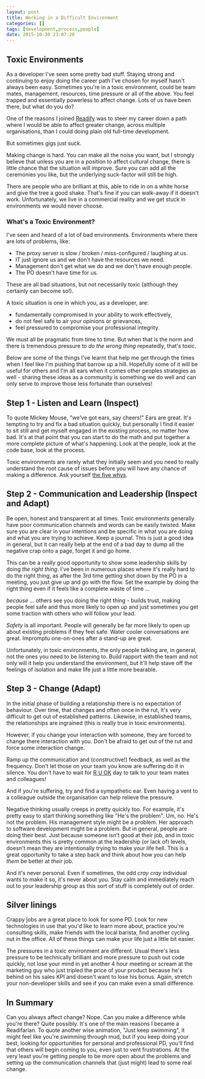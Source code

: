 ```yaml
---
layout: post
title: Working in a Difficult Environment
categories: []
tags: [development,process,people]
date: 2015-10-30 23:07:20
---
```


## Toxic Environments

As a developer I've seen some pretty bad stuff. Staying strong and continuing to enjoy doing the career path I've chosen for myself hasn't always been easy. Sometimes you're in a toxic environment, could be team mates, management, resources, time pressure or all of the above. You feel trapped and essentially powerless to affect change. Lots of us have been there, but what do you do? 

<!--more-->

One of the reasons I joined [Readify](https://readify.net) was to steer my career down a path where I would be able to affect greater change, across multiple organisations, than I could doing plain old full-time development. 

But sometimes gigs just suck.  

Making change is hard. You can make all the noise you want, but I strongly believe that unless you are in a position to affect cultural change, there is little chance that the situation will improve. Sure you can add all the ceremonies you like, but the underlying suck-factor will still be high. 

There are people who are brilliant at this, able to ride in on a white horse and give the tree a good shake. That's fine if you can walk-away if it doesn't work. Unfortunately, we live in a commercial reality and we get stuck in environments we would never choose.

### What's a Toxic Environment?

I've seen and heard of a lot of bad environments. Environments where there are lots of problems, like:

* The proxy server is slow / broken / miss-configured / laughing at us.
* IT just ignore us and we don't have the resources we need.
* Management don't get what we do and we don't have enough people.
* The PO doesn't have time for us.

These are all bad situations, but not necessarily toxic (although they certainly can become so!).

A toxic situation is one in which you, as a developer, are:

* fundamentally compromised in your ability to work effectively,
* do not feel safe to air your opinions or grievances, 
* feel pressured to compromise your professional integrity.

We must all be pragmatic from time to time. But when that is the norm and there is tremendous pressure to _do the wrong thing_ repeatedly, that's toxic.

Below are some of the things I've learnt that help me get through the times when I feel like I'm pushing that barrow up a hill. Hopefully some of it will be useful for others and I'm all ears when it comes other peoples strategies as well - sharing these ideas as a community is something we do well and can only serve to improve those less fortunate than ourselves!  

## Step 1 - Listen and Learn (Inspect) 

To quote Mickey Mouse, "we've got ears, say cheers!" Ears are great. It's tempting to try and fix a bad situation quickly, but personally I find it easier to sit still and get myself engaged in the existing process, no matter how bad. It's at that point that you can start to do the math and put together a more complete picture of what's happening. Look at the people, look at the code base, look at the process.  

Toxic environments are rarely what they initially seem and you need to really understand the root cause of issues before you will have any chance of making a difference. Ask yourself [the five whys](https://en.wikipedia.org/wiki/5_Whys).

## Step 2 - Communication and Leadership (Inspect and Adapt) 

Be open, honest and transparent at all times. Toxic environments generally have poor communication channels and words can be easily twisted. Make sure you are clear in your intentions and be specific in what you are doing and what you are trying to achieve. Keep a journal. This is just a good idea in general, but it can really help at the end of a bad day to dump all the negative crap onto a page, forget it and go home. 

This can be a really good opportunity to show some leadership skills by doing _the right thing_. I've been in numerous places where it's really hard to do the right thing, as after the 3rd time getting shot down by the PO in a meeting, you just give up and go with the flow. Set the example by doing the right thing even if it feels like a complete waste of time ...

_because_ ... others see you doing the right thing - builds trust, making people feel safe and thus more likely to open up and just sometimes you get some traction with others who will follow your lead. 

_Safety_ is all important. People will generally be far more likely to open up about existing problems if they feel safe. Water cooler conversations are great. Impromptu one-on-ones after a stand-up are great. 

Unfortunately, in toxic environments, the only people talking are, in general, not the ones you need to be listening to. Build rapport with the team and not only will it help you understand the environment, but it'll help stave off the feelings of isolation and make life just a little more bearable. 

## Step 3 - Change (Adapt) 

In the initial phase of building a relationship there is no expectation of behaviour. Over time, that changes and often once in the rut, it's very difficult to get out of established patterns. Likewise, in established teams, the relationships are ingrained (this is really true in toxic environments).  

However, if you change your interaction with someone, they are forced to change there interaction with you. Don't be afraid to get out of the rut and force some interaction change. 

Ramp up the communication and (constructive!) feedback, as well as the frequency. Don't let those on your team you know are suffering do it in silence. You don't have to wait for [R U OK](https://www.ruok.org.au) day to talk to your team mates and colleagues!

And if you're suffering, try and find a sympathetic ear. Even having a vent to a colleague outside the organisation can help relieve the pressure.

Negative thinking usually creeps in pretty quickly too. For example, it's pretty easy to start thinking something like "He's the problem". Um, no. He's not the problem. His management style might be a problem. Her approach to software development might be a problem. But in general, people are doing their best. Just because someone isn’t good at their job, and in toxic environments this is pretty common at the leadership (or lack of) levels, doesn't mean they are intentionally trying to make your life hell. This is a great opportunity to take a step back and think about how you can help _them_ be better at _their_ job.  

And it's never personal. Even if sometimes, the odd _cray cray_ individual wants to make it so, it's never about you. Stay calm and immediately reach out to your leadership group as this sort of stuff is completely out of order. 

## Silver linings 

Crappy jobs are a great place to look for some PD. Look for new technologies in use that you'd like to learn more about, practice you're consulting skills, make friends with the local barista, find another cycling nut in the office. All of these things can make your life just a little bit easier. 
 
The pressures in a toxic environment are different. Usual there's less pressure to be technically brilliant and more pressure to push out code quickly, not lose your mind in yet another 4 hour meeting or scream at the marketing guy who just tripled the price of your product because he's behind on his sales KPI and doesn't want to lose his bonus. Again, stretch your non-developer skills and see if you can make even a small difference.
 
## In Summary 
 
Can you always affect change? Nope. Can you make a difference while you're there? Quite possibly. It's one of the main reasons I became a Readifarian. To quote another wise animation, "Just keep swimming", it might feel like you're swimming through mud, but if you keep doing your best, looking for opportunities for personal and professional PD, you'll find that others will begin coming to you, even just to vent frustrations. At the very least you're getting people to be more open about the problems and setting up the communication channels that (just might) lead to some real change. 
